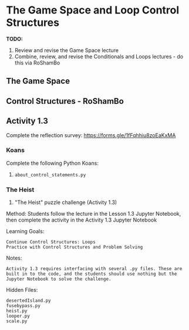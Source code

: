# The Game Space and Loop Control Structures

**TODO:**
1. Review and revise the Game Space lecture
1. Combine, review, and revise the Conditionals and Loops lectures - do this via RoShamBo

## The Game Space

## Control Structures - RoShamBo

## Activity 1.3

Complete the reflection survey: https://forms.gle/1fFqhhiu8zoEaKxMA

### Koans
Complete the following Python Koans:

1. `about_control_statements.py`

### The Heist

1. "The Heist" puzzle challenge (Activity 1.3)

Method:
	Students follow the lecture in the Lesson 1.3 Jupyter Notebook, then complete the activity in the Activity 1.3 Jupyter Notebook

Learning Goals:

	Continue Control Structures: Loops
	Practice with Control Structures and Problem Solving

Notes:

	Activity 1.3 requires interfacing with several .py files. These are built in to the code, and the students should use nothing but the Jupyter Notebook to solve the challenge.

Hidden Files:

	desertedIsland.py
	fusebypass.py
	heist.py
	looper.py
	scale.py
